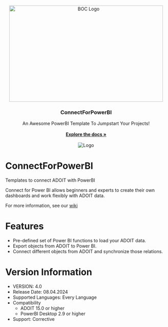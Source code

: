 <br/>
<p align="center">
  <img src="https://github.com/BOC-Group/ConnectForPowerBI/assets/28571214/8dd02229-6131-433a-a3c4-1d8e04358d89" alt="BOC Logo" width="480" height="300">
  <h3 align="center">ConnectForPowerBI</h3>

  <p align="center">
    An Awesome PowerBI Template To Jumpstart Your Projects!
    <br/>
    <br/>
    <a href="https://github.com/BOC-Group/ConnectForPowerBI/wiki/Usage-Example"><strong>Explore the docs »</strong></a>
    <br/>
    <br/>
   <img src="https://img.shields.io/github/license/BOC-Group/ConnectForPowerBI" alt="Logo">
  </p>
  
</p>


# ConnectForPowerBI
Templates to connect ADOIT with PowerBI

Connect for Power BI allows beginners and experts to create their own dashboards and work flexibly with ADOIT data.

For more information, see our [wiki](https://github.com/BOC-Group/ConnectForPowerBI/wiki/Usage-Example)

# Features
* Pre-defined set of Power BI functions to load your ADOIT data.
* Export objects from ADOIT to Power BI.
* Connect different objects from ADOIT and synchronize those relations.

# Version Information
* VERSION: 4.0
* Release Date: 08.04.2024
* Supported Languages: Every Language
* Compatibility
  * ADOIT 15.0 or higher
  * PowerBI Desktop 2.9 or higher
* Support: Corrective
